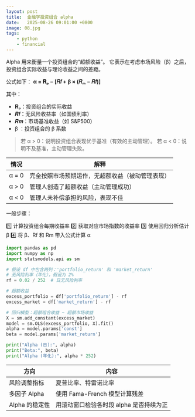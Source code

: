 ```yaml
---
layout: post
title:  金融学投资组合 alpha
date:   2025-08-26 09:01:00 +0800
image: 08.jpg
tags: 
    - python
    - financial
---
```


Alpha 用来衡量一个投资组合的“超额收益”。
它表示在考虑市场风险（β）之后，投资组合实际收益与理论收益之间的差距。

公式如下：
**α = 𝐑ₚ − \[𝑅𝑓 + β × (𝑅ₘ − 𝑅𝑓)]**

其中：

* 𝐑ₚ：投资组合的实际收益
* 𝑹𝒇：无风险收益率（如国债利率）
* 𝑹𝒎：市场基准收益（如 S\&P500）
* β ：投资组合的 β 系数

> 若 α > 0：说明投资组合表现优于基准（有效的主动管理）。
> 若 α < 0：说明不及基准，主动管理失败。

| 情况    | 解释                       |
| ----- | ------------------------ |
| α = 0 | 完全按照市场预期运作，无超额收益（被动管理表现） |
| α > 0 | 管理人创造了超额收益（主动管理成功）       |
| α < 0 | 管理人未补偿承担的风险，表现不佳         |

一般步骤：

1️⃣ 计算投资组合每期收益率
2️⃣ 获取对应市场指数的收益率
3️⃣ 使用回归分析估计 β
4️⃣ 将 β、Rf 和 Rm 带入公式计算 α

```python
import pandas as pd
import numpy as np
import statsmodels.api as sm

# 假设 df 中包含两列：'portfolio_return' 和 'market_return'
# 无风险利率（年化），假设为 2%
rf = 0.02 / 252  # 日无风险利率

# 超额收益
excess_portfolio = df['portfolio_return'] - rf
excess_market = df['market_return'] - rf

# 回归模型：超额组合收益 ~ 超额市场收益
X = sm.add_constant(excess_market)
model = sm.OLS(excess_portfolio, X).fit()
alpha = model.params['const']
beta = model.params['market_return']

print("Alpha (日):", alpha)
print("Beta:", beta)
print("Alpha (年化):", alpha * 252)
```

| 方向         | 内容                      |
| ---------- | ----------------------- |
| 风险调整指标     | 夏普比率、特雷诺比率              |
| 多因子 Alpha  | 使用 Fama-French 模型计算残差   |
| Alpha 的稳定性 | 用滚动窗口检验各时段 alpha 是否持续为正 |